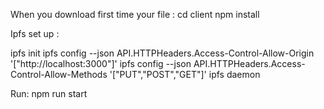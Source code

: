 When you download first time your file :
cd client 
npm install 

Ipfs set up :

ipfs init 
ipfs config --json API.HTTPHeaders.Access-Control-Allow-Origin '["http://localhost:3000"]'
ipfs config --json API.HTTPHeaders.Access-Control-Allow-Methods '["PUT","POST","GET"]'
ipfs daemon 

Run:
npm run start